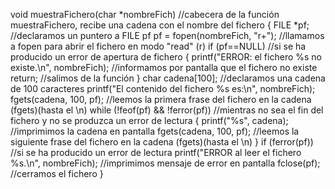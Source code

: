 void muestraFichero(char *nombreFich) //cabecera de la función muestraFichero, recibe una cadena con el nombre del fichero
{
    FILE *pf; //declaramos un puntero a FILE pf
    pf = fopen(nombreFich, "r+"); //llamamos a fopen para abrir el fichero en modo "read" (r)
    if (pf==NULL) //si se ha producido un error de apertura de fichero
    { printf("ERROR: el fichero %s no existe.\n", nombreFich); //informamos por pantalla que el fichero no existe
    return; //salimos de la función
    }
    char cadena[100]; //declaramos una cadena de 100 caracteres
    printf("El contenido del fichero %s es:\n", nombreFich);
    fgets(cadena, 100, pf); //leemos la primera frase del fichero en la cadena (fgets)(hasta el \n)
    while (!feof(pf) && !ferror(pf)) //mientras no sea el fin del fichero y no se produzca un error de lectura
    {
    printf("%s", cadena); //imprimimos la cadena en pantalla
    fgets(cadena, 100, pf); //leemos la siguiente frase del fichero en la cadena (fgets)(hasta el \n)
    }
    if (ferror(pf)) //si se ha producido un error de lectura
    printf("ERROR al leer el fichero %s.\n", nombreFich); //imprimimos mensaje de error en pantalla
    fclose(pf); //cerramos el fichero
}